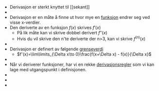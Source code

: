 - Derivasjon er sterkt knyttet til [[sekant]]
-
- Derivasjon er en måte å finne ut hvor mye en [funksjon]([[Funksjoner]]) endrer seg ved visse x-verdier.
- Den deriverte av en funksjon $f(x)$ skrives $f'(x)$
	- På lik måte kan vi skrive dobbel derivert $f''(x)$
	- Hvis du vil skrive den n'te deriverte der n>3, kan vi skrive $f^{(n)}(x)$
-
- Derivasjon er definert av følgende [grenseverdi]([[Grenseverdier]])
	- $f'(x)=\lim\limits_{\Delta x\to 0}\frac{f(x+\Delta x) - f(x)}{\Delta x}$
-
- Når vi deriverer funksjoner, har vi en rekke [derivasjonsregler]([[Derivasjonsregler]]) som vi kan lage med utgangspunkt i definisjonen.
-
-
-